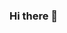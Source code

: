 ### Hi there 👋

<!--
**DIMM99/DIMM99** is a ✨ _special_ ✨ repository because its `README.md` (this file) appears on your GitHub profile.

Here are some ideas to get you started:

- 🔭 I’m currently working on homeworks really
- 🌱 I’m currently learning C# and else
- 👯 I’m looking to collaborate on any game company soon
- 🤔 I’m looking for help with almost everything
- 💬 Ask me about my dog
- 📫 How to reach me: daniel.imm99@gmail.com
- 😄 Pronouns: my pronous are who/cares?
- ⚡ Fun fact: I like cats
-->
